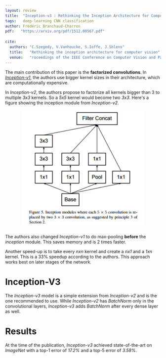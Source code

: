 ```yaml
---
layout: review
title:  "Inception-v3 : Rethinking the Inception Architecture for Computer Vision"
tags:   deep-learning CNN classification
author: Frédéric Branchaud-Charron
pdf:   "https://arxiv.org/pdf/1512.00567.pdf"

cite:
  authors: "C.Szegedy, V.Vanhoucke, S.Ioffe, J.Shlens"
  title:   "Rethinking the inception architecture for computer vision"
  venue:   "roceedings of the IEEE Conference on Computer Vision and Pattern Recognition (pp. 2818-2826)"
---
```



The main contribution of this paper is the **factorized convolutions**. In [*Inception-v1*](http://www.cv-foundation.org/openaccess/content_cvpr_2015/papers/Szegedy_Going_Deeper_With_2015_CVPR_paper.pdf), the authors use bigger kernel sizes in their architecture, which are computationally expensive.

In *Inception-v2*, the authors propose to factorize all kernels bigger than 3 to multiple *3x3* kernels. So a *5x5* kernel would become two *3x3*. Here's a figure showing the inception module from *Inception-v2*.

<div align="middle">
  <img src="/deep-learning/images/inception/fig_5.png" width="400">
</div>

The authors also changed *Inception-v1* to do max-pooling **before** the *inception* module. This saves memory and is 2 times faster.

Another speed-up is to take every *nxn* kernel and create a *nx1* and a *1xn* kernel. This is a 33% speedup according to the authors. This approach works best on later stages of the network.

# Inception-V3
The *Inception-v3* model is a simple extension from *Inception-v2* and is the one recommended to use. While *Inception-v2* has *BatchNorm* only in the convolutional layers, *Inception-v3* adds *BatchNorm* after every dense layer as well.


# Results
At the time of the publication, *Inception-v3* achieved state-of-the-art on *ImageNet* with a top-1 error of *17.2%* and a top-5 error of *3.58%*.
